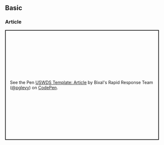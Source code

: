 ## Basic

### Article

<p class="codepen" data-height="360" data-theme-id="light" data-default-tab="result" data-user="pglevy" data-slug-hash="wvgjyzr" style="height: 360px; box-sizing: border-box; display: flex; align-items: center; justify-content: center; border: 2px solid; margin: 1em 0; padding: 1em;" data-pen-title="USWDS Template: Article">
  <span>See the Pen <a href="https://codepen.io/pglevy/pen/wvgjyzr">
  USWDS Template: Article</a> by Bixal's Rapid Response Team (<a href="https://codepen.io/pglevy">@pglevy</a>)
  on <a href="https://codepen.io">CodePen</a>.</span>
</p>



<script async src="https://cpwebassets.codepen.io/assets/embed/ei.js"></script>